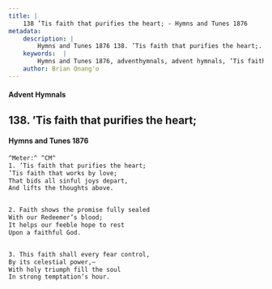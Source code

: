 ```yaml
---
title: |
    138 ’Tis faith that purifies the heart; - Hymns and Tunes 1876
metadata:
    description: |
        Hymns and Tunes 1876 138. ’Tis faith that purifies the heart;. ’Tis faith that works by love; That bids all sinful joys depart, And lifts the thoughts above. 
    keywords:  |
        Hymns and Tunes 1876, adventhymnals, advent hymnals, ’Tis faith that purifies the heart;, ’Tis faith that works by love;, 
    author: Brian Onang'o
---
```


#### Advent Hymnals
## 138. ’Tis faith that purifies the heart;
####  Hymns and Tunes 1876

```txt
^Meter:^ ^CM^
1. ’Tis faith that purifies the heart;
’Tis faith that works by love;
That bids all sinful joys depart,
And lifts the thoughts above.


2. Faith shows the promise fully sealed
With our Redeemer’s blood;
It helps our feeble hope to rest
Upon a faithful God.


3. This faith shall every fear control,
By its celestial power,—
With holy triumph fill the soul
In strong temptation’s hour.
```